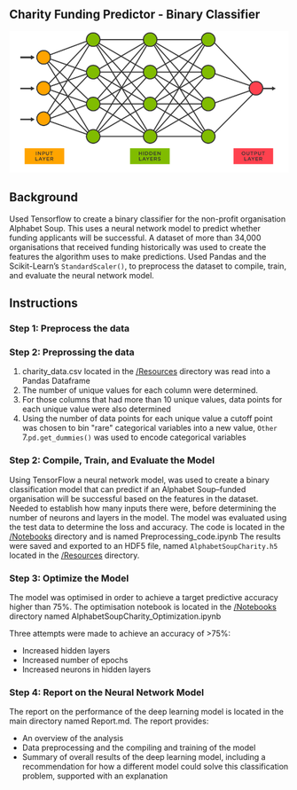 ## Charity Funding Predictor - Binary Classifier 

![Neural_Network](Resources/neutral_network.png)


## Background

Used Tensorflow to create a binary classifier for the non-profit organisation Alphabet Soup. This uses a neural network model to predict whether funding applicants will be successful. A dataset of more than 34,000 organisations that received funding historically was used to create the features the algorithm uses to make predictions. Used Pandas and the Scikit-Learn’s `StandardScaler()`, to preprocess the dataset to compile, train, and evaluate the neural network model.


## Instructions

### Step 1: Preprocess the data

### Step 2: Preprossing the data
1. charity_data.csv located in the [/Resources](Resources/) directory was read into a Pandas Dataframe 
3. The number of unique values for each column were determined.
4. For those columns that had more than 10 unique values,  data points for each unique value were also determined
6. Using the number of data points for each unique value a cutoff point was chosen to bin "rare" categorical variables into a new value, `Other`
7.`pd.get_dummies()` was used to encode categorical variables

### Step 2: Compile, Train, and Evaluate the Model

Using TensorFlow a neural network model, was used to create a binary classification model that can predict if an Alphabet Soup–funded organisation will be successful based on the features in the dataset. 
Needed to establish how many inputs there were, before determining the number of neurons and layers in the model. The model was evaluated using the test data to determine the loss and accuracy. The code is located in the [/Notebooks](Notebooks/) directory and is named Preprocessing_code.ipynb
The results were saved and exported to an HDF5 file, named `AlphabetSoupCharity.h5` located in the [/Resources](Resources/) directory. 

### Step 3: Optimize the Model

The model was optimised in order to achieve a target predictive accuracy higher than 75%. The optimisation notebook is located in the [/Notebooks](Notebooks/) directory named AlphabetSoupCharity_Optimization.ipynb 

Three attempts were made to achieve an accuracy of >75%:
* Increased hidden layers 
* Increased number of epochs 
* Increased neurons in hidden layers 


### Step 4: Report on the Neural Network Model

The report on the performance of the deep learning model is located in the main directory named Report.md.
The report provides:
* An overview of the analysis 
* Data preprocessing and the compiling and training of the model
* Summary of overall results of the deep learning model, including a recommendation for how a different model could solve this classification problem, supported with an explanation


